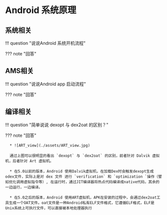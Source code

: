 # Android 系统原理
## 系统相关

!!! question "说说Android 系统开机流程"

??? note "回答"

## AMS相关
!!! question "说说Android app 启动流程"

??? note "回答"

## 编译相关
!!! question "简单说说 dexopt 与 dex2oat 的区别？"

??? note "回答"

      * ![ART_view](./assets/ART_view.jpg)

      通过上图可以很明显的看出 `dexopt` 与 `dex2oat` 的区别，前者针对 Dalvik 虚拟机，后者针对 Art 虚拟机。

      * 在5.0以前的版本，Android 使用Dalvik虚拟机，在加载Dex时会触发dexopt生成odex文件，实际上是对 dex 文件 进行 `verification` 和 `optimization `操作（譬如优化调用虚拟指令等）, 在运行时，通过JIT编译器将热点代码编译成native代码，其余的一边运行，一边编译。
      
      * 在5.0之后的版本，Android 使用ART虚拟机，APK在安装的过程中，会通过dex2oat工具生成一个OAT文件。oat文件是一种Android私有ELF文件格式，它遵循ELF格式，ELF是Unix系统上可执行文件，可以直接被本地处理器执行